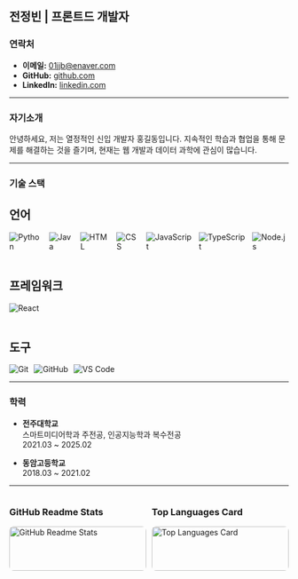 ## 전정빈 | 프론트드 개발자

### 연락처

- **이메일:** [01jjb@enaver.com](mailto:01jjb@enaver.com)
- **GitHub:** [github.com](https://github.com/jeongbin01)
- **LinkedIn:** [linkedin.com](https://www.linkedin.com/in/jeongbin-jeon-0b54a331a/)


---

### 자기소개
안녕하세요, 저는 열정적인 신입 개발자 홍길동입니다. 지속적인 학습과 협업을 통해 문제를 해결하는 것을 즐기며, 현재는 웹 개발과 데이터 과학에 관심이 많습니다.

---

### 기술 스택

## 언어
<div style="display: flex; gap: 10px;">
  <img src="https://img.shields.io/badge/Python-3776AB?style=flat&logo=python&logoColor=white" alt="Python">
  <img src="https://img.shields.io/badge/Java-007396?style=flat&logo=java&logoColor=white" alt="Java">
  <img src="https://img.shields.io/badge/HTML5-E34F26?style=flat&logo=html5&logoColor=white" alt="HTML">
  <img src="https://img.shields.io/badge/CSS3-1572B6?style=flat&logo=css3&logoColor=white" alt="CSS">
  <img src="https://img.shields.io/badge/JavaScript-F7DF1E?style=flat&logo=javascript&logoColor=black" alt="JavaScript">
  <img src="https://img.shields.io/badge/TypeScript-3178C6?style=flat&logo=typescript&logoColor=white" alt="TypeScript">
  <img src="https://img.shields.io/badge/Node.js-339933?style=flat&logo=node.js&logoColor=white" alt="Node.js">
</div>

<br>

## 프레임워크
<div style="display: flex; gap: 10px;">
  <img src="https://img.shields.io/badge/React-61DAFB?style=flat&logo=react&logoColor=white" alt="React">
</div>

<br>

## 도구
<div style="display: flex; gap: 10px;">
  <img src="https://img.shields.io/badge/Git-F05032?style=flat&logo=git&logoColor=white" alt="Git">
  <img src="https://img.shields.io/badge/GitHub-181717?style=flat&logo=github&logoColor=white" alt="GitHub">
  <img src="https://img.shields.io/badge/VS%20Code-007ACC?style=flat&logo=visualstudiocode&logoColor=white" alt="VS Code">
</div>

---


### 학력

- **전주대학교**  
  스마트미디어학과 주전공, 인공지능학과 복수전공  
  2021.03 ~ 2025.02

- **동암고등학교**  
  2018.03 ~ 2021.02
  
---
<div style="display: flex; gap: 10px;">
  <div style="flex: 1;">
    <h3>GitHub Readme Stats</h3>
    <img src="https://github-readme-stats.vercel.app/api?username=jeongbin01&theme=tokyonight&show_icons=true" alt="GitHub Readme Stats" style="border-radius: 8px; width: 100%; max-width: 500px;">
  </div>
  <div style="flex: 1;">
    <h3>Top Languages Card</h3>
    <img src="https://github-readme-stats.vercel.app/api/top-langs/?username=jeongbin01&layout=compact" alt="Top Languages Card" style="border-radius: 8px; width: 100%; max-width: 500px;">
  </div>
</div>

